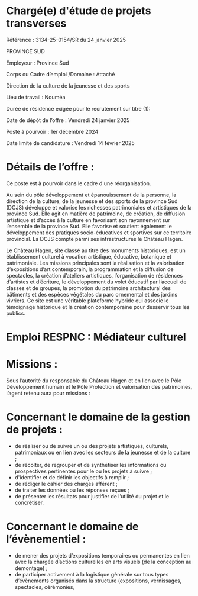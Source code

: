 # Chargé(e) d'étude de projets transverses

Référence : 3134-25-0154/SR du 24 janvier 2025

PROVINCE SUD

Employeur : Province Sud

Corps ou Cadre d’emploi /Domaine : Attaché

Direction de la culture de la jeunesse et des sports

Lieu de travail : Nouméa

Durée de résidence exigée pour le recrutement sur titre (1):

Date de dépôt de l’offre : Vendredi 24 janvier 2025

Poste à pourvoir : 1er décembre 2024

Date limite de candidature : Vendredi 14 février 2025

# Détails de l’offre :

Ce poste est à pourvoir dans le cadre d'une réorganisation.

Au sein du pôle développement et épanouissement de la personne, la direction de la culture, de la jeunesse et des sports de la province Sud (DCJS) développe et valorise les richesses patrimoniales et artistiques de la province Sud. Elle agit en matière de patrimoine, de création, de diffusion artistique et d’accès à la culture en favorisant son rayonnement sur l’ensemble de la province Sud. Elle favorise et soutient également le développement des pratiques socio-éducatives et sportives sur ce territoire provincial. La DCJS compte parmi ses infrastructures le Château Hagen.

Le Château Hagen, site classé au titre des monuments historiques, est un établissement culturel à vocation artistique, éducative, botanique et patrimoniale. Les missions principales sont la réalisation et la valorisation d’expositions d’art contemporain, la programmation et la diffusion de spectacles, la création d’ateliers artistiques, l’organisation de résidences d’artistes et d’écriture, le développement du volet éducatif par l’accueil de classes et de groupes, la promotion du patrimoine architectural des bâtiments et des espèces végétales du parc ornemental et des jardins vivriers. Ce site est une véritable plateforme hybride qui associe le témoignage historique et la création contemporaine pour desservir tous les publics.

# Emploi RESPNC : Médiateur culturel

# Missions :

Sous l’autorité du responsable du Château Hagen et en lien avec le Pôle Développement humain et le Pôle Protection et valorisation des patrimoines, l’agent retenu aura pour missions :

# Concernant le domaine de la gestion de projets :

- de réaliser ou de suivre un ou des projets artistiques, culturels, patrimoniaux ou en lien avec les secteurs de la jeunesse et de la culture ;
- de récolter, de regrouper et de synthétiser les informations ou prospectives pertinentes pour le ou les projets à suivre ;
- d'identifier et de définir les objectifs à remplir ;
- de rédiger le cahier des charges afférent ;
- de traiter les données ou les réponses reçues ;
- de présenter les résultats pour justifier de l’utilité du projet et le concrétiser.

# Concernant le domaine de l’évènementiel :

- de mener des projets d’expositions temporaires ou permanentes en lien avec la chargée d’actions culturelles en arts visuels (de la conception au démontage) ;
- de participer activement à la logistique générale sur tous types d’évènements organisés dans la structure (expositions, vernissages, spectacles, cérémonies,